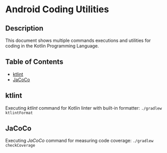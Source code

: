 # Android Coding Utilities

## Description
This document shows multiple commands executions and utilities for coding in the Kotlin Programming Language.
## Table of Contents

- [ktlint](#ktlint)
- [JaCoCo](#jacoco)

## ktlint
Executing _ktlint_ command for Kotlin linter with built-in formatter:
 ```./gradlew ktlintFormat ```

## JaCoCo
Executing _JaCoCo_ command for measuring code coverage:
```./gradlew checkCoverage ```